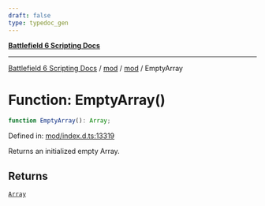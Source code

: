```yaml
---
draft: false
type: typedoc_gen
---
```


[**Battlefield 6 Scripting Docs**](../../../_index.md)

***

[Battlefield 6 Scripting Docs](../../../_index.md) / [mod](../../_index.md) / [mod](../_index.md) / EmptyArray

# Function: EmptyArray()

```ts
function EmptyArray(): Array;
```

Defined in: [mod/index.d.ts:13319](https://github.com/battlefield-portal-community/portal-docs/blob/6d87e21c5922a3efb03c634dbe98e5fe6e797672/generators/santiago/mod/index.d.ts#L13319)

Returns an initialized empty Array.

## Returns

[`Array`](../Array/_index.md)
